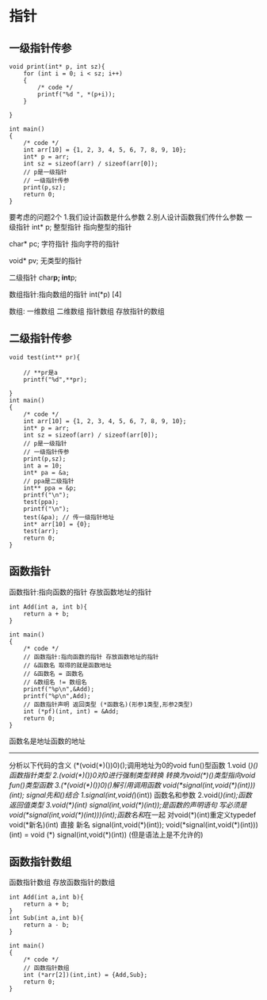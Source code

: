 # 指针

## 一级指针传参

    void print(int* p, int sz){
        for (int i = 0; i < sz; i++)
        {
            /* code */
            printf("%d ", *(p+i));
        }
        
    }

    int main()
    {
        /* code */
        int arr[10] = {1, 2, 3, 4, 5, 6, 7, 8, 9, 10};
        int* p = arr;
        int sz = sizeof(arr) / sizeof(arr[0]);
        // p是一级指针
        // 一级指针传参
        print(p,sz);
        return 0;
    }
要考虑的问题2个
1.我们设计函数是什么参数
2.别人设计函数我们传什么参数
一级指针
int* p; 整型指针 指向整型的指针

char* pc; 字符指针 指向字符的指针

void* pv; 无类型的指针

二级指针
char**p;
int**p;

数组指针:指向数组的指针
int(*p) [4]

数组:
一维数组
二维数组
指针数组 存放指针的数组

## 二级指针传参

    void test(int** pr){

        // **pr是a
        printf("%d",**pr);

    }
    int main()
    {
        /* code */
        int arr[10] = {1, 2, 3, 4, 5, 6, 7, 8, 9, 10};
        int* p = arr;
        int sz = sizeof(arr) / sizeof(arr[0]);
        // p是一级指针
        // 一级指针传参
        print(p,sz);
        int a = 10;
        int* pa = &a;
        // ppa是二级指针
        int** ppa = &p;
        printf("\n");
        test(ppa);
        printf("\n");
        test(&pa); // 传一级指针地址
        int* arr[10] = {0};
        test(arr);
        return 0;
    }

## 函数指针

函数指针:指向函数的指针 存放函数地址的指针

    int Add(int a, int b){
        return a + b;
    }

    int main()
    {
        /* code */
        // 函数指针:指向函数的指针 存放函数地址的指针
        // &函数名 取得的就是函数地址
        // &函数名 = 函数名
        // &数组名 != 数组名
        printf("%p\n",&Add);
        printf("%p\n",Add);
        // 函数指针声明 返回类型 (*函数名)(形参1类型,形参2类型)
        int (*pf)(int, int) = &Add;
        return 0;
    }
函数名是地址函数的地址

---
分析以下代码的含义
(\*(void(\*)())0)();调用地址为0的void fun()型函数
1.void (*)()函数指针类型
2.(void(\*)())0对0进行强制类型转换 转换为void(\*)()类型指向void fun()类型函数
3.(\*(void(\*)())0)()解引用调用函数
void(\*signal(int,void(\*)(int)))(int);
signal先和()结合
1.signal(int,void(*)(int)) 函数名和参数
2.void(*)(int);函数返回值类型
3.void(\*)(int) signal(int,void(\*)(int));是函数的声明语句 
写必须是void(\*signal(int,void(\*)(int)))(int);函数名和*在一起 
对void(\*)(int)重定义typedef void(\*新名)(int)
直接 新名 signal(int,void(\*)(int));
void(\*signal(int,void(\*)(int)))(int) = void (*) signal(int,void(\*)(int)) (但是语法上是不允许的)

## 函数指针数组

函数指针数组 存放函数指针的数组

    int Add(int a,int b){
        return a + b;
    }
    int Sub(int a,int b){
        return a - b;
    }

    int main()
    {
        /* code */
        // 函数指针数组
        int (*arr[2])(int,int) = {Add,Sub};    
        return 0;
    }
